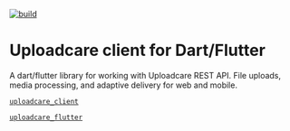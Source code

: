 [![build](https://github.com/KonstantinKai/uploadcare_client/actions/workflows/build.yml/badge.svg?branch=master)](https://github.com/KonstantinKai/uploadcare_client/actions/workflows/build.yml)

# Uploadcare client for Dart/Flutter

A dart/flutter library for working with Uploadcare REST API. File uploads, media processing, and adaptive delivery for web and mobile.

[`uploadcare_client`](https://github.com/KonstantinKai/uploadcare_client/tree/master/uploadcare_client)

[`uploadcare_flutter`](https://github.com/KonstantinKai/uploadcare_client/tree/master/uploadcare_flutter)
